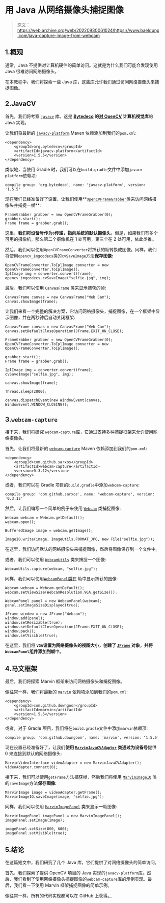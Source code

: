 # 用 Java 从网络摄像头捕捉图像

> 原文：<https://web.archive.org/web/20220930061024/https://www.baeldung.com/java-capture-image-from-webcam>

## 1.概观

通常，Java 不提供对计算机硬件的简单访问。这就是为什么我们可能会发现使用 Java 很难访问网络摄像头。

在本教程中，我们将探索一些 Java 库，这些库允许我们通过访问网络摄像头来捕捉图像。

## 2.JavaCV

首先，我们将考察 [`javacv`](https://web.archive.org/web/20220524115457/https://github.com/bytedeco/javacv) 库。这是 **[Bytedeco](https://web.archive.org/web/20220524115457/http://bytedeco.org/) 的[对 OpenCV](/web/20220524115457/https://www.baeldung.com/java-opencv) 计算机视觉库**的 Java 实现。

让我们将最新的 [`javacv-platform`](https://web.archive.org/web/20220524115457/https://search.maven.org/search?q=g:org.bytedeco%20a:javacv-platform) Maven 依赖添加到我们的`pom.xml`:

```
<dependency>
    <groupId>org.bytedeco</groupId>
    <artifactId>javacv-platform</artifactId>
    <version>1.5.5</version>
</dependency>
```

类似地，当使用 Gradle 时，我们可以在`build.gradle`文件中添加`javacv-platform`依赖项:

```
compile group: 'org.bytedeco', name: 'javacv-platform', version: '1.5.5'
```

现在我们已经准备好了设置，让我们使用**[`OpenCVFrameGrabber`](https://web.archive.org/web/20220524115457/http://bytedeco.org/javacv/apidocs/org/bytedeco/javacv/OpenCVFrameGrabber.html)类来访问网络摄像头并捕捉一帧**:

```
FrameGrabber grabber = new OpenCVFrameGrabber(0);
grabber.start();
Frame frame = grabber.grab();
```

这里，**我们将设备号作为`0`传递，指向系统的默认摄像头**。但是，如果我们有多个可用的摄像机，那么第二个摄像机在 1 处可用，第三个在 2 处可用，依此类推。

然后，我们可以使用`OpenCVFrameConverter`将捕获的帧转换成图像。同样，我们将使用`opencv_imgcodecs`类的`cvSaveImage`方法**保存图像:**

```
OpenCVFrameConverter.ToIplImage converter = new OpenCVFrameConverter.ToIplImage();
IplImage img = converter.convert(frame);
opencv_imgcodecs.cvSaveImage("selfie.jpg", img); 
```

最后，我们可以使用 [`CanvasFrame`](https://web.archive.org/web/20220524115457/http://bytedeco.org/javacv/apidocs/org/bytedeco/javacv/CanvasFrame.html) 类来显示捕获的帧:

```
CanvasFrame canvas = new CanvasFrame("Web Cam");
canvas.showImage(frame); 
```

让我们来看一个完整的解决方案，它访问网络摄像头，捕捉图像，在一个框架中显示图像，并在两秒钟后自动关闭框架:

```
CanvasFrame canvas = new CanvasFrame("Web Cam");
canvas.setDefaultCloseOperation(JFrame.EXIT_ON_CLOSE);

FrameGrabber grabber = new OpenCVFrameGrabber(0);
OpenCVFrameConverter.ToIplImage converter = new OpenCVFrameConverter.ToIplImage();

grabber.start();
Frame frame = grabber.grab();

IplImage img = converter.convert(frame);
cvSaveImage("selfie.jpg", img);

canvas.showImage(frame);

Thread.sleep(2000);

canvas.dispatchEvent(new WindowEvent(canvas, WindowEvent.WINDOW_CLOSING));
```

## 3.`webcam-capture`

接下来，我们将研究 `webcam-capture`库，它通过支持多种捕捉框架来允许使用网络摄像头。

首先，让我们将最新的 [`webcam-capture`](https://web.archive.org/web/20220524115457/https://search.maven.org/search?q=g:com.github.sarxos%20a:webcam-capture) Maven 依赖添加到我们的`pom.xml`:

```
<dependency>
    <groupId>com.github.sarxos</groupId>
    <artifactId>webcam-capture</artifactId>
    <version>0.3.12</version>
</dependency>
```

或者，我们可以在 Gradle 项目的`build.gradle`中添加`webcam-capture`:

```
compile group: 'com.github.sarxos', name: 'webcam-capture', version: '0.3.12'
```

然后，让我们编写一个简单的例子来使用 [`Webcam`](https://web.archive.org/web/20220524115457/https://javadoc.io/static/com.github.sarxos/webcam-capture/0.3.12/com/github/sarxos/webcam/Webcam.html) 类捕捉图像:

```
Webcam webcam = Webcam.getDefault();
webcam.open();

BufferedImage image = webcam.getImage();

ImageIO.write(image, ImageUtils.FORMAT_JPG, new File("selfie.jpg"));
```

在这里，我们访问默认的网络摄像头来捕捉图像，然后将图像保存到一个文件中。

或者，我们可以使用 [`WebcamUtils`](https://web.archive.org/web/20220524115457/https://javadoc.io/static/com.github.sarxos/webcam-capture/0.3.12/com/github/sarxos/webcam/WebcamUtils.html) 类来捕捉一个图像:

```
WebcamUtils.capture(webcam, "selfie.jpg");
```

同样，我们可以使用[`WebcamPanel`](https://web.archive.org/web/20220524115457/https://javadoc.io/static/com.github.sarxos/webcam-capture/0.3.12/com/github/sarxos/webcam/WebcamPanel.html)[类在](/web/20220524115457/https://www.baeldung.com/java-images#3-displaying-an-image) 帧中显示捕获的图像:

```
Webcam webcam = Webcam.getDefault();
webcam.setViewSize(WebcamResolution.VGA.getSize());

WebcamPanel panel = new WebcamPanel(webcam);
panel.setImageSizeDisplayed(true);

JFrame window = new JFrame("Webcam");
window.add(panel);
window.setResizable(true);
window.setDefaultCloseOperation(JFrame.EXIT_ON_CLOSE);
window.pack();
window.setVisible(true);
```

在这里，我们将 **`VGA`设置为网络摄像头的视图大小，创建了 [`JFrame`](https://web.archive.org/web/20220524115457/https://docs.oracle.com/en/java/javase/11/docs/api/java.desktop/javax/swing/JFrame.html) 对象，并将`WebcamPanel`组件添加到帧**中。

## 4.马文框架

最后，我们将探索 Marvin 框架来访问网络摄像头和捕捉图像。

像往常一样，我们将最新的 [`marvin`](https://web.archive.org/web/20220524115457/https://search.maven.org/search?q=g:com.github.downgoon%20a:marvin) 依赖项添加到我们的`pom.xml`:

```
<dependency>
    <groupId>com.github.downgoon</groupId>
    <artifactId>marvin</artifactId>
    <version>1.5.5</version>
</dependency>
```

或者，对于 Gradle 项目，我们将在`build.gradle`文件中添加`marvin`依赖项:

```
compile group: 'com.github.downgoon', name: 'marvin', version: '1.5.5'
```

现在设置已经准备好了，让我们**使用 [`MarvinJavaCVAdapter`](https://web.archive.org/web/20220524115457/http://marvinproject.sourceforge.net/javadoc/marvin/video/MarvinJavaCVAdapter.html) 类通过为设备号**提供 0 来连接到默认的网络摄像头:

```
MarvinVideoInterface videoAdapter = new MarvinJavaCVAdapter();
videoAdapter.connect(0);
```

接下来，我们可以使用`getFrame`方法捕获帧，然后我们将使用 [`MarvinImageIO`](https://web.archive.org/web/20220524115457/http://marvinproject.sourceforge.net/javadoc/marvin/io/MarvinImageIO.html) 类的`saveImage`方法**保存图像:**

```
MarvinImage image = videoAdapter.getFrame();
MarvinImageIO.saveImage(image, "selfie.jpg");
```

同样，我们可以使用 [`MarvinImagePanel`](https://web.archive.org/web/20220524115457/http://marvinproject.sourceforge.net/javadoc/marvin/gui/MarvinImagePanel.html) 类来显示一帧图像:

```
MarvinImagePanel imagePanel = new MarvinImagePanel();
imagePanel.setImage(image);

imagePanel.setSize(800, 600);
imagePanel.setVisible(true);
```

## 5.结论

在这篇短文中，我们研究了几个 Java 库，它们提供了对网络摄像头的简单访问。

首先，我们探索了提供 OpenCV 项目的 Java 实现的`javacv-platform`库。然后，我们看到了使用网络摄像头捕捉图像的`webcam-capture`库的示例实现。最后，我们看一下使用 Marvin 框架捕捉图像的简单示例。

像往常一样，所有的代码实现都可以在 GitHub 上获得[。](https://web.archive.org/web/20220524115457/https://github.com/eugenp/tutorials/tree/master/image-processing)